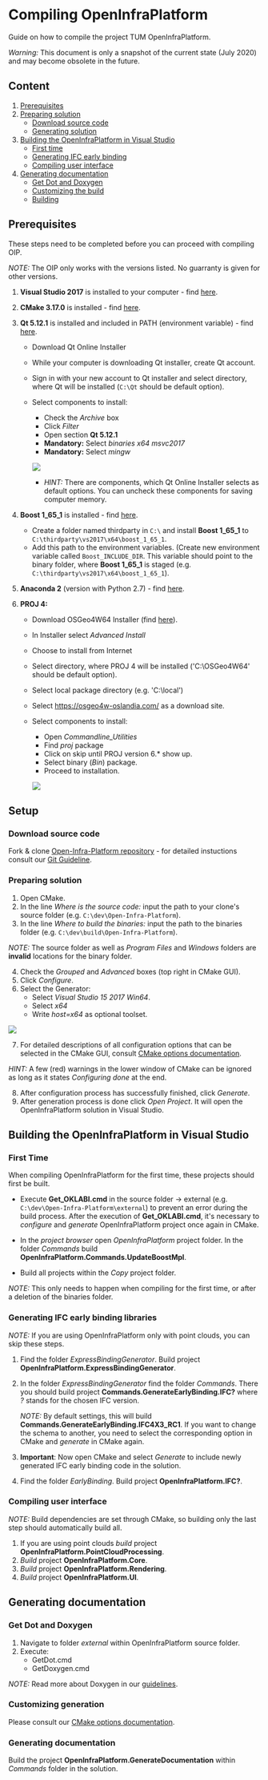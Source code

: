 # Compiling OpenInfraPlatform 

Guide on how to compile the project TUM OpenInfraPlatform.

*Warning:* This document is only a snapshot of the current state (July 2020) and may become obsolete in the future.

## Content 

1. [Prerequisites](#Prerequisites)
2. [Preparing solution](#Setup) 
	* [Download source code](#Source_code)
	* [Generating solution](#Prep_solution) 
3. [Building the OpenInfraPlatform in Visual Studio](#Building_OIP) 
	* [First time](#FirstTime)
	* [Generating IFC early binding](#generating_EarlyBinding)
	* [Compiling user interface](#Compiling_interface)
4. [Generating documentation](#Generating_Doc)
	* [Get Dot and Doxygen](#Get_Dot)
    * [Customizing the build](#Doxy_settings)
    * [Building](#Build_documentation)

## <a name="Prerequisites"></a> Prerequisites 

These steps need to be completed before you can proceed with compiling OIP.

*NOTE:* The OIP only works with the versions listed. No guarranty is given for other versions.

1. **Visual Studio 2017** is installed to your computer - find [here](https://my.visualstudio.com/Downloads?q=visual%20studio%202017&wt.mc_id=o~msft~vscom~older-downloads).
2. **CMake 3.17.0** is installed - find [here](https://cmake.org/download/).
3. **Qt 5.12.1** is installed and included in PATH (environment variable) - find [here](https://www.qt.io/download-open-source).

	*	Download Qt Online Installer 
	*	While your computer is downloading Qt installer, create Qt account. 
	*	Sign in with your new account to Qt installer and select directory, where Qt will be installed (`C:\Qt` should be default option).
	*	Select components to install:

		* Check the *Archive* box
		* Click *Filter*
		* Open section **Qt 5.12.1**
		* **Mandatory:** Select *binaries x64 msvc2017*
		* **Mandatory:** Select *mingw*
		
		![](./fig/Qt_Installation_settings.png)

		* *HINT:* There are components, which Qt Online Installer selects as default options. You can uncheck these components for saving computer memory.

4. **Boost 1_65_1** is installed - find [here](https://sourceforge.net/projects/boost/files/boost-binaries/1.65.1/boost_1_65_1-msvc-14.1-64.exe/download).

	* Create a folder named thirdparty in `C:\` and install **Boost 1_65_1** to `C:\thirdparty\vs2017\x64\boost_1_65_1`.
	* Add this path to the environment variables. (Create new environment variable called `Boost_INCLUDE_DIR`. This variable should point to the binary folder, where **Boost 1_65_1** is staged (e.g. `C:\thirdparty\vs2017\x64\boost_1_65_1`).

5. **Anaconda 2** (version with Python 2.7) - find [here](https://repo.anaconda.com/archive/Anaconda2-2019.10-Windows-x86_64.exe). 
6. **PROJ 4:**

	*	Download OSGeo4W64 Installer (find [here](http://download.osgeo.org/osgeo4w/osgeo4w-setup-x86_64.exe)).
	*	In Installer select *Advanced Install*
	*	Choose to install from Internet
	*	Select directory, where PROJ 4 will be installed ('C:\OSGeo4W64' should be default option).
	*	Select local package directory (e.g. 'C:\local')
	*	Select https://osgeo4w-oslandia.com/ as a download site.
	*	Select components to install:
		
		* Open *Commandline_Utilities*
		* Find *proj* package 
		* Click on skip until PROJ version 6.* show up.
		* Select binary (*Bin*) package. 
		* Proceed to installation.

		![](./fig/PROJ4_Installation_settings.png)

## <a name="Setup"></a> Setup

### <a name="Source_code"></a> Download source code 

 Fork & clone [Open-Infra-Platform repository](https://www.github.com/tumcms/Open-Infra-Platform) - for detailed instuctions consult our [Git Guideline](./GitProcess.md).

### <a name="Prep_solution"></a> Preparing solution 

1. Open CMake.
2. In the line *Where is the source code:* input the path to your clone's source folder (e.g. `C:\dev\Open-Infra-Platform`).
3. In the line *Where to build the binaries:*  input the path to the binaries folder (e.g. `C:\dev\build\Open-Infra-Platform`). 

*NOTE:* The source folder as well as *Program Files* and *Windows* folders are **invalid** locations for the binary folder.

4. Check the *Grouped* and *Advanced* boxes (top right in CMake GUI).
5. Click *Configure*. 
6. Select the Generator:
	* Select *Visual Studio 15 2017 Win64*.
	* Select *x64*
	* Write *host=x64* as optional toolset.

![](./fig/CMake_Installation_settings.png)

7. For detailed descriptions of all configuration options that can be selected in the CMake GUI, consult [CMake options documentation](./CMakeOptions.md).

*HINT:* A few (red) warnings in the lower window of CMake can be ignored as long as it states *Configuring done* at the end.

8. After configuration process has successfully finished, click *Generate*.
9. After generation process is done click *Open Project*. It will open the OpenInfraPlatform solution in Visual Studio.


## <a name="Building_OIP"></a> Building the OpenInfraPlatform in Visual Studio 

### <a name="FirstTime"></a> First Time

When compiling OpenInfraPlatform for the first time, these projects should first be built.

* Execute **Get_OKLABI.cmd** in the source folder -> external (e.g. `C:\dev\Open-Infra-Platform\external`) 
  to prevent an error during the build process. 
  After the execution of **Get_OKLABI.cmd**, it's necessary to *configure* and *generate* OpenInfraPlatform project once again in CMake.

* In the *project browser* open *OpenInfraPlatform* project folder. 
  In the folder *Commands* build  **OpenInfraPlatform.Commands.UpdateBoostMpl**.

* Build all projects within the *Copy* project folder. 

*NOTE:* This only needs to happen when compiling for the first time, or after a deletion of the binaries folder.

### <a name="generating_EarlyBinding"></a> Generating IFC early binding libraries

*NOTE:* If you are using OpenInfraPlatform only with point clouds, you can skip these steps.

1. Find the folder *ExpressBindingGenerator*. Build project **OpenInfraPlatform.ExpressBindingGenerator**.

2. In the folder *ExpressBindingGenerator* find the folder *Commands*. 
   There you should build project **Commands.GenerateEarlyBinding.IFC?** where *?* stands for the chosen IFC version.

	*NOTE:* By default settings, this will build **Commands.GenerateEarlyBinding.IFC4X3_RC1**. 
    If you want to change the schema to another, you need to select the corresponding option in CMake and *generate* in CMake again.

3. **Important**: Now open CMake and select *Generate* to include newly generated IFC early binding code in the solution.

4. Find the folder *EarlyBinding*. Build project **OpenInfraPlatform.IFC?**.

### <a name="Compiling_interface"></a> Compiling user interface

*NOTE:* Build dependencies are set through CMake, so building only the last step should automatically build all.

1. If you are using point clouds *build* project **OpenInfraPlatform.PointCloudProcessing**.
1. *Build* project **OpenInfraPlatform.Core**.
1. *Build* project **OpenInfraPlatform.Rendering**.
1. *Build* project **OpenInfraPlatform.UI**.


## <a name="Generating_Doc"></a> Generating documentation

### <a name="Get_Dot"></a> Get Dot and Doxygen

1. Navigate to folder *external* within OpenInfraPlatform source folder. 
2. Execute:
	* GetDot.cmd  
	* GetDoxygen.cmd

*NOTE:* Read more about Doxygen in our [guidelines](./DoxygenHelp.md).

### <a name="Doxy_settings"></a> Customizing generation

Please consult our [CMake options documentation](./CMakeOptions.md).

### <a name="Build_documentation"></a> Generating documentation

Build the project **OpenInfraPlatform.GenerateDocumentation** within *Commands* folder in the solution.

